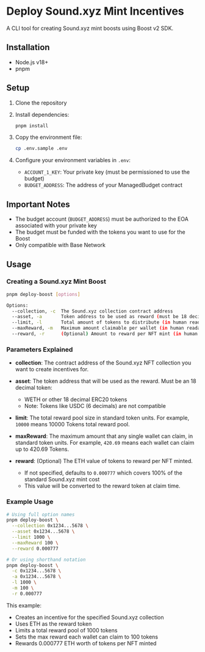 # Deploy Sound.xyz Mint Incentives

A CLI tool for creating Sound.xyz mint boosts using Boost v2 SDK.

## Installation

- Node.js v18+
- pnpm

## Setup

1. Clone the repository
2. Install dependencies:
   ```bash
   pnpm install
   ```

3. Copy the environment file:
   ```bash
   cp .env.sample .env
   ```

4. Configure your environment variables in `.env`:
   - `ACCOUNT_1_KEY`: Your private key (must be permissioned to use the budget)
   - `BUDGET_ADDRESS`: The address of your ManagedBudget contract

## Important Notes

- The budget account (`BUDGET_ADDRESS`) must be authorized to the EOA associated with your private key
- The budget must be funded with the tokens you want to use for the Boost
- Only compatible with Base Network

## Usage

### Creating a Sound.xyz Mint Boost

```bash
pnpm deploy-boost [options]

Options:
  --collection, -c  The Sound.xyz collection contract address
  --asset, -a       Token address to be used as reward (must be 18 decimals *no USDC*)
  --limit, -l       Total amount of tokens to distribute (in human readable format, e.g., "10000")
  --maxReward, -m   Maximum amount claimable per wallet (in human readable format, e.g., "420.69")
  --reward, -r      (Optional) Amount to reward per NFT mint (in human readable format, defaults to "0.000777")
```

### Parameters Explained

- **collection**: The contract address of the Sound.xyz NFT collection you want to create incentives for.

- **asset**: The token address that will be used as the reward. Must be an 18 decimal token:
  - WETH or other 18 decimal ERC20 tokens
  - Note: Tokens like USDC (6 decimals) are not compatible

- **limit**: The total reward pool size in standard token units.
  For example, `10000` means 10000 Tokens total reward pool.

- **maxReward**: The maximum amount that any single wallet can claim, in standard token units.
  For example, `420.69` means each wallet can claim up to 420.69 Tokens.

- **reward**: (Optional) The ETH value of tokens to reward per NFT minted.
  - If not specified, defaults to `0.000777` which covers 100% of the standard Sound.xyz mint cost
  - This value will be converted to the reward token at claim time. 

### Example Usage

```bash
# Using full option names
pnpm deploy-boost \
  --collection 0x1234...5678 \
  --asset 0x1234...5678 \
  --limit 1000 \
  --maxReward 100 \
  --reward 0.000777

# Or using shorthand notation
pnpm deploy-boost \
  -c 0x1234...5678 \
  -a 0x1234...5678 \
  -l 1000 \
  -m 100 \
  -r 0.000777
```

This example:
- Creates an incentive for the specified Sound.xyz collection
- Uses ETH as the reward token
- Limits a total reward pool of 1000 tokens
- Sets the max reward each wallet can claim to 100 tokens
- Rewards 0.000777 ETH worth of tokens per NFT minted

